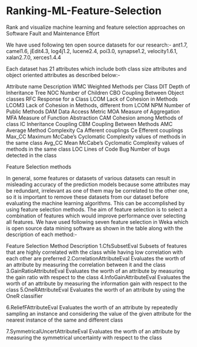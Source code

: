 # Ranking-ML-Feature-Selection
Rank and visualize machine learning and feature selection approaches on Software Fault and Maintenance Effort

We have used following ten open source datasets for our research:-
ant1.7, camel1.6, jEdit4.3, log4j1.2, lucene2.4, poi3.0, synapse1.2, velocity1.6.1, xalan2.7.0, xerces1.4.4

Each dataset has 21 attributes which include both class size attributes and object oriented attributes as described below:-

Attribute name	  Description
WMC	          Weighted Methods per Class
DIT	          Depth of Inheritance Tree
NOC	          Number of Children
CBO	          Coupling Between Object classes
RFC	          Response for a Class
LCOM	        Lack of Cohesion in Methods
LCOM3	        Lack of Cohesion in Methods, different from LCOM
NPM	          Number of Public Methods
DAM	          Data Access Metric
MOA	          Measure of Aggregation
MFA	          Measure of Function Abstraction
CAM	          Cohesion among Methods of class
IC	          Inheritance Coupling
CBM	          Coupling Between Methods
AMC	          Average Method Complexity
Ca	          Afferent couplings
Ce	          Efferent couplings
Max_CC	      Maximum McCabe’s Cyclomatic Complexity values of methods in the same  class
Avg_CC	      Mean McCabe’s Cyclomatic Complexity values of methods in the same class
LOC	          Lines of Code
Bug	          Number of bugs detected in the class

Feature Selection methods

In general, some features or datasets of various datasets can result in misleading accuracy of the prediction models because some attributes may be redundant, irrelevant as one of them may be correlated to the other one, so it is important to remove these datasets from our dataset before evaluating the machine learning algorithms. This can be accomplished by using feature selection methods. The aim of feature selection is to select a combination of features which would improve performance over selecting all features. We have used following seven feature selection in Weka which is open source data mining software as shown in the table along with the description of each method:-

Feature Selection Method	                                                  Description
1.CfsSubsetEval	                    Subsets of features that are highly correlated with the class while having low correlation with each other are preferred
2.CorrelationAttributeEval	        Evaluates the worth of an attribute by measuring the correlation between it and the class
3.GainRatioAttributeEval	          Evaluates the worth of an attribute by measuring the gain ratio with respect to the class
4.InfoGainAttributeEval	            Evaluates the worth of an attribute by measuring the information gain with respect to the class
5.OneRAttributeEval	                Evaluates the worth of an attribute by using the OneR classifier

6.ReliefFAttributeEval	            Evaluates the worth of an attribute by repeatedly sampling an instance and considering the value of the given attribute for the nearest instance of the same and different class

7.SymmetricalUncertAttributeEval	  Evaluates the worth of an attribute by measuring the symmetrical uncertainty with respect to the class



